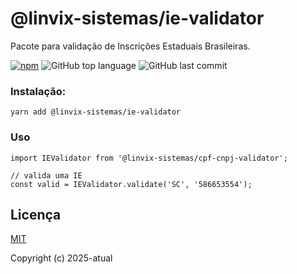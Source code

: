 # @linvix-sistemas/ie-validator
Pacote para validação de Inscrições Estaduais Brasileiras.

[![npm][npm-image]][npm-url]
![GitHub top language](https://img.shields.io/github/languages/top/linvix-sistemas/ie-validator)
![GitHub last commit](https://img.shields.io/github/last-commit/linvix-sistemas/ie-validator)

[npm-image]: https://img.shields.io/npm/v/@linvix-sistemas/ie-validator.svg?style=flat
[npm-url]: https://npmjs.com/package/@linvix-sistemas/ie-validator

### Instalação:
```
yarn add @linvix-sistemas/ie-validator
```

### Uso
```
import IEValidator from '@linvix-sistemas/cpf-cnpj-validator';

// valida uma IE
const valid = IEValidator.validate('SC', '586653554');

```

## Licença

[MIT](http://opensource.org/licenses/MIT)

Copyright (c) 2025-atual